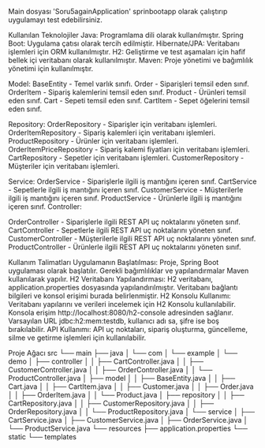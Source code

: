 
Main dosyası 'Soru5againApplication' sprinbootapp olarak çalıştırıp uygulamayı test edebilirsiniz.

Kullanılan Teknolojiler
Java: Programlama dili olarak kullanılmıştır.
Spring Boot: Uygulama çatısı olarak tercih edilmiştir.
Hibernate/JPA: Veritabanı işlemleri için ORM kullanılmıştır.
H2: Geliştirme ve test aşamaları için hafif bellek içi veritabanı olarak kullanılmıştır.
Maven: Proje yönetimi ve bağımlılık yönetimi için kullanılmıştır.

Model:
BaseEntity - Temel varlık sınıfı.
Order - Siparişleri temsil eden sınıf.
OrderItem - Sipariş kalemlerini temsil eden sınıf.
Product - Ürünleri temsil eden sınıf.
Cart - Sepeti temsil eden sınıf.
CartItem - Sepet öğelerini temsil eden sınıf.

Repository:
OrderRepository - Siparişler için veritabanı işlemleri.
OrderItemRepository - Sipariş kalemleri için veritabanı işlemleri.
ProductRepository - Ürünler için veritabanı işlemleri.
OrderItemPriceRepository - Sipariş kalemi fiyatları için veritabanı işlemleri.
CartRepository - Sepetler için veritabanı işlemleri.
CustomerRepository - Müşteriler için veritabanı işlemleri.

Service:
OrderService - Siparişlerle ilgili iş mantığını içeren sınıf.
CartService - Sepetlerle ilgili iş mantığını içeren sınıf.
CustomerService - Müşterilerle ilgili iş mantığını içeren sınıf.
ProductService - Ürünlerle ilgili iş mantığını içeren sınıf.
Controller:

OrderController - Siparişlerle ilgili REST API uç noktalarını yöneten sınıf.
CartController - Sepetlerle ilgili REST API uç noktalarını yöneten sınıf.
CustomerController - Müşterilerle ilgili REST API uç noktalarını yöneten sınıf.
ProductController - Ürünlerle ilgili REST API uç noktalarını yöneten sınıf.

Kullanım Talimatları
Uygulamanın Başlatılması: Proje, Spring Boot uygulaması olarak başlatılır. Gerekli bağımlılıklar ve yapılandırmalar Maven kullanılarak yapılır.
H2 Veritabanı Yapılandırması: H2 veritabanı, application.properties dosyasında yapılandırılmıştır. Veritabanı bağlantı bilgileri ve konsol erişimi burada belirlenmiştir.
H2 Konsolu Kullanımı: Veritabanı yapılarını ve verileri incelemek için H2 Konsolu kullanılabilir. Konsola erişim http://localhost:8080/h2-console adresinden sağlanır. Varsayılan URL jdbc:h2:mem:testdb, kullanıcı adı sa, şifre ise boş bırakılabilir.
API Kullanımı: API uç noktaları, sipariş oluşturma, güncelleme, silme ve getirme işlemleri için kullanılabilir.



Proje Ağacı
src
└── main
    ├── java
    │   └── com
    │       └── example
    │           └── demo
    │               ├── controller
    │               │   ├── CartController.java
    │               │   ├── CustomerController.java
    │               │   ├── OrderController.java
    │               │   └── ProductController.java
    │               ├── model
    │               │   ├── BaseEntity.java
    │               │   ├── Cart.java
    │               │   ├── CartItem.java
    │               │   ├── Customer.java
    │               │   ├── Order.java
    │               │   ├── OrderItem.java
    │               │   └── Product.java
    │               ├── repository
    │               │   ├── CartRepository.java
    │               │   ├── CustomerRepository.java
    │               │   ├── OrderRepository.java
    │               │   └── ProductRepository.java
    │               └── service
    │                   ├── CartService.java
    │                   ├── CustomerService.java
    │                   ├── OrderService.java
    │                   └── ProductService.java
    └── resources
        ├── application.properties
        └── static
        └── templates

        
